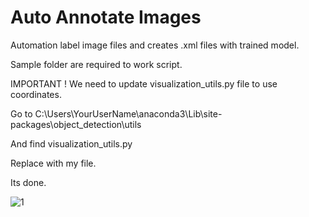 # Auto Annotate Images
Automation label image files and creates .xml files with trained model. 

Sample folder are required to work script.

IMPORTANT ! We need to update visualization_utils.py file to use coordinates.

Go to C:\Users\YourUserName\anaconda3\Lib\site-packages\object_detection\utils

And find visualization_utils.py

Replace with my file.

Its done.


![1](https://user-images.githubusercontent.com/54486031/118178197-56aabe80-b43c-11eb-885b-6873506a5d76.PNG)
